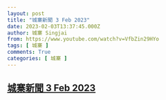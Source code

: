```yaml
---
layout: post
title: "城寨新聞 3 Feb 2023"
date: 2023-02-03T13:37:45.000Z
author: 城寨 Singjai
from: https://www.youtube.com/watch?v=VfbZin29HYo
tags: [ 城寨 ]
comments: True
categories: [ 城寨 ]
---
```

<!--1675431465000-->
[城寨新聞 3 Feb 2023](https://www.youtube.com/watch?v=VfbZin29HYo)
------

<div>

</div>
